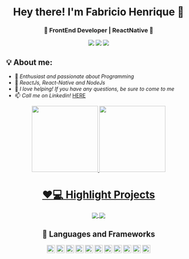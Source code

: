 

<h1 align="center">
  Hey there! I'm Fabricio Henrique 👋
</h1>
 <h3 align="center">
  🚀 FrontEnd Developer | ReactNative 🚀
</h3>

<div align="center"
<a href="https://www.instagram.com/henrique_allves26" target="_blank"><img src="https://img.shields.io/badge/-Instagram-%23E4405F?style=for-the-badge&logo=instagram&logoColor=white" target="_blank"></a>
<a href="mailto:fabricioohh@gmail.com"><img src="https://img.shields.io/badge/-Gmail-ff9800?style=for-the-badge&logo=gmail&logoColor=white" target="_blank"></a>
<a href="https://www.linkedin.com/in/fabricio-henrique-a56310170/" target="_blank"><img src="https://img.shields.io/badge/-LinkedIn-%230077B5?style=for-the-badge&logo=linkedin&logoColor=white" target="_blank"></a>
</div>



## 💡 About me:
- 🔭 *Enthusiast and passionate about Programming*
- 🌱 *ReactJs, React-Native and NodeJs*
- 🤔 *I love helping! If you have any questions, be sure to come to me*
- 📫 *Call me on Linkedin!* <a href="https://www.linkedin.com/in/fabricio-henrique-a56310170/">HERE</a>


<div align="center">
  <a href="https://github.com/fabricio-26">
  <img height="180em" src="https://github-readme-stats.vercel.app/api/top-langs/?username=fabricio-26&layout=compact&langs_count=7&theme=react&hide_border=true"/>
  <img height="180em" src="https://github-readme-stats.vercel.app/api?username=fabricio-26&show_icons=true&theme=react&include_all_commits=true&count_private=true&hide_border=true"/>
</div>



<h1 align="center" >❤💻 Highlight Projects</h1>
<div align="center">
 <a href="https://github.com/fabricio-26/API-REST">
  <img align="center" src="https://github-readme-stats.vercel.app/api/pin/?username=fabricio-26&repo=API-REST&theme=react&hide_border=true" />
</a>
<a href="[https://github.com/fabricio-26/ToDo-React](https://github.com/fabricio-26/Carrinho-de-compra)">
  <img align="center" src="https://github-readme-stats.vercel.app/api/pin/?username=fabricio-26&repo=Carrinho-de-compra&theme=react&hide_border=true" />
</a>
</div>



<div align="center">

## :balloon: Languages and Frameworks

<img height="22" alt="HTML5" src="https://img.shields.io/badge/html5%20-%23E34F26.svg?&style=for-the-badge&logo=html5&logoColor=white"/> <img height="22" alt="CSS3" src="https://img.shields.io/badge/css3%20-%231572B6.svg?&style=for-the-badge&logo=css3&logoColor=white"/> <img height="22" alt="JavaScript" src="https://img.shields.io/badge/javascript%20-%23323330.svg?&style=for-the-badge&logo=javascript&logoColor=%23F7DF1E"/> <img height="22" alt="NodeJS" src="https://img.shields.io/badge/node.js%20-%2343853D.svg?&style=for-the-badge&logo=node.js&logoColor=white"/> <img height="22" alt="TypeScript" src="https://img.shields.io/badge/typescript%20-%23007ACC.svg?&style=for-the-badge&logo=typescript&logoColor=white"/>
<img height="22" alt="React" src="https://img.shields.io/badge/react%20-%2320232a.svg?&style=for-the-badge&logo=react&logoColor=%2361DAFB"/> <img height="22" alt="Next JS" src="https://img.shields.io/badge/next%20js%20-%23000000.svg?&style=for-the-badge&logo=next.js&logoColor=white"/> <img height="22" alt="React Native" src="https://img.shields.io/badge/react_native%20-%2320232a.svg?&style=for-the-badge&logo=react&logoColor=%2361DAFB"/> <img height="22" alt="React Native" src="https://img.shields.io/badge/vuejs-%2335495e.svg?style=for-the-badge&logo=vuedotjs&logoColor=%234FC08D"/> <img height="22" src="https://img.shields.io/badge/Nuxt-black?style=for-the-badge&logo=nuxt.js&logoColor=white" /> <img height="22" src="https://img.shields.io/badge/firebase-%23039BE5.svg?style=for-the-badge&logo=firebase" />
  
</div>


